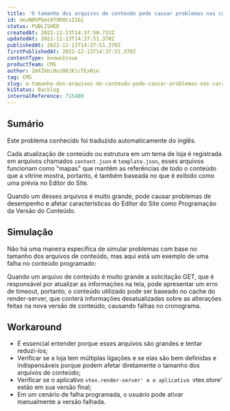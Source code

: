 ```yaml
---
title: 'O tamanho dos arquivos de conteúdo pode causar problemas nas características do Editor do site'
id: UevN0hPbmi9f9RQtsI1bi
status: PUBLISHED
createdAt: 2022-12-13T14:37:50.733Z
updatedAt: 2022-12-13T14:37:51.370Z
publishedAt: 2022-12-13T14:37:51.370Z
firstPublishedAt: 2022-12-13T14:37:51.370Z
contentType: knownIssue
productTeam: CMS
author: 2mXZkbi0oi061KicTExNjo
tag: CMS
slug: o-tamanho-dos-arquivos-de-conteudo-pode-causar-problemas-nas-caracteristicas-do-editor-do-site
kiStatus: Backlog
internalReference: 715480
---
```


## Sumário

<div class="alert alert-info">
  <p>Este problema conhecido foi traduzido automaticamente do inglês.</p>
</div>


Cada atualização de conteúdo ou estrutura em um tema de loja é registrada em arquivos chamados `content.json` e `template.json`, esses arquivos funcionam como "mapas" que mantêm as referências de todo o conteúdo que a vitrine mostra, portanto, é também baseada no que é exibido como uma prévia no Editor do Site.

Quando um desses arquivos é muito grande, pode causar problemas de desempenho e afetar características do Editor do Site como Programação da Versão do Conteúdo.


##

## Simulação


Não há uma maneira específica de simular problemas com base no tamanho dos arquivos de conteúdo, mas aqui está um exemplo de uma falha no conteúdo programado:

Quando um arquivo de conteúdo é muito grande a solicitação GET, que é responsável por atualizar as informações na tela, pode apresentar um erro de timeout, portanto, o conteúdo utilizado pode ser baseado no cache do render-server, que conterá informações desatualizadas sobre as alterações feitas na nova versão de conteúdo, causando falhas no cronograma.


##

## Workaround


- É essencial entender porque esses arquivos são grandes e tentar reduzi-los;
- Verificar se a loja tem múltiplas ligações e se elas são bem definidas e indispensáveis porque podem afetar diretamente o tamanho dos arquivos de conteúdo;
- Verificar se o aplicativo `vtex.render-server' e o aplicativo `vtex.store' estão em sua versão final;
- Em um cenário de falha programada, o usuário pode ativar manualmente a versão falhada.

